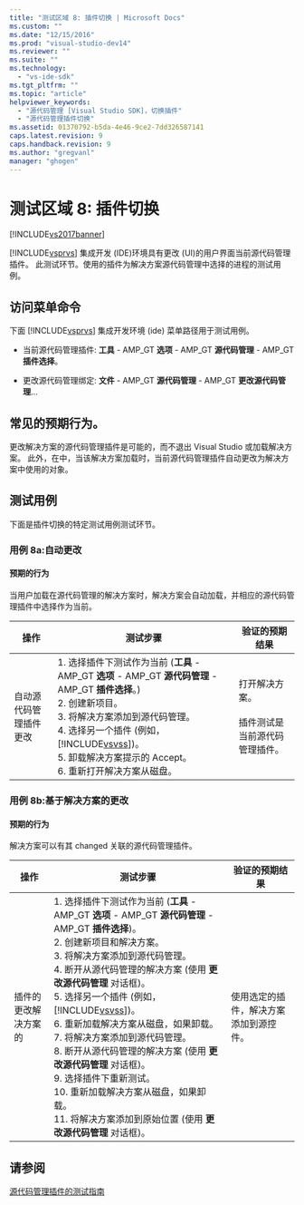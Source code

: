 ```yaml
---
title: "测试区域 8: 插件切换 | Microsoft Docs"
ms.custom: ""
ms.date: "12/15/2016"
ms.prod: "visual-studio-dev14"
ms.reviewer: ""
ms.suite: ""
ms.technology: 
  - "vs-ide-sdk"
ms.tgt_pltfrm: ""
ms.topic: "article"
helpviewer_keywords: 
  - "源代码管理 [Visual Studio SDK]，切换插件"
  - "源代码管理插件切换"
ms.assetid: 01370792-b5da-4e46-9ce2-7dd326587141
caps.latest.revision: 9
caps.handback.revision: 9
ms.author: "gregvanl"
manager: "ghogen"
---
```

# 测试区域 8: 插件切换
[!INCLUDE[vs2017banner](../../code-quality/includes/vs2017banner.md)]

[!INCLUDE[vsprvs](../../code-quality/includes/vsprvs_md.md)] 集成开发 \(IDE\)环境具有更改 \(UI\)的用户界面当前源代码管理插件。  此测试环节。使用的插件为解决方案源代码管理中选择的进程的测试用例。  
  
## 访问菜单命令  
 下面 [!INCLUDE[vsprvs](../../code-quality/includes/vsprvs_md.md)] 集成开发环境 \(ide\) 菜单路径用于测试用例。  
  
-   当前源代码管理插件: **工具** \- AMP\_GT **选项** \- AMP\_GT **源代码管理** \- AMP\_GT **插件选择**。  
  
-   更改源代码管理绑定: **文件** \- AMP\_GT **源代码管理** \- AMP\_GT **更改源代码管理**…  
  
## 常见的预期行为。  
 更改解决方案的源代码管理插件是可能的，而不退出 Visual Studio 或加载解决方案。  此外，在中，当该解决方案加载时，当前源代码管理插件自动更改为解决方案中使用的对象。  
  
## 测试用例  
 下面是插件切换的特定测试用例测试环节。  
  
### 用例 8a:自动更改  
  
#### 预期的行为  
 当用户加载在源代码管理的解决方案时，解决方案会自动加载，并相应的源代码管理插件中选择作为当前。  
  
|操作|测试步骤|验证的预期结果|  
|--------|----------|-------------|  
|自动源代码管理插件更改|1.  选择插件下测试作为当前 \(**工具** \- AMP\_GT **选项** \- AMP\_GT **源代码管理** \- AMP\_GT **插件选择**。\)<br />2.  创建新项目。<br />3.  将解决方案添加到源代码管理。<br />4.  选择另一个插件 \(例如， [!INCLUDE[vsvss](../../extensibility/includes/vsvss_md.md)]\)。<br />5.  卸载解决方案提示的 Accept。<br />6.  重新打开解决方案从磁盘。|打开解决方案。<br /><br /> 插件测试是当前源代码管理插件。|  
  
### 用例 8b:基于解决方案的更改  
  
#### 预期的行为  
 解决方案可以有其 changed 关联的源代码管理插件。  
  
|操作|测试步骤|验证的预期结果|  
|--------|----------|-------------|  
|插件的更改解决方案的|1.  选择插件下测试作为当前 \(**工具** \- AMP\_GT **选项** \- AMP\_GT **源代码管理** \- AMP\_GT **插件选择**\)。<br />2.  创建新项目和解决方案。<br />3.  将解决方案添加到源代码管理。<br />4.  断开从源代码管理的解决方案 \(使用 **更改源代码管理** 对话框\)。<br />5.  选择另一个插件 \(例如， [!INCLUDE[vsvss](../../extensibility/includes/vsvss_md.md)]\)。<br />6.  重新加载解决方案从磁盘，如果卸载。<br />7.  将解决方案添加到源代码管理。<br />8.  断开从源代码管理的解决方案 \(使用 **更改源代码管理** 对话框\)。<br />9. 选择插件下重新测试。<br />10. 重新加载解决方案从磁盘，如果卸载。<br />11. 将解决方案添加到原始位置 \(使用 **更改源代码管理** 对话框\)。|使用选定的插件，解决方案添加到源控件。|  
  
## 请参阅  
 [源代码管理插件的测试指南](../../extensibility/internals/test-guide-for-source-control-plug-ins.md)